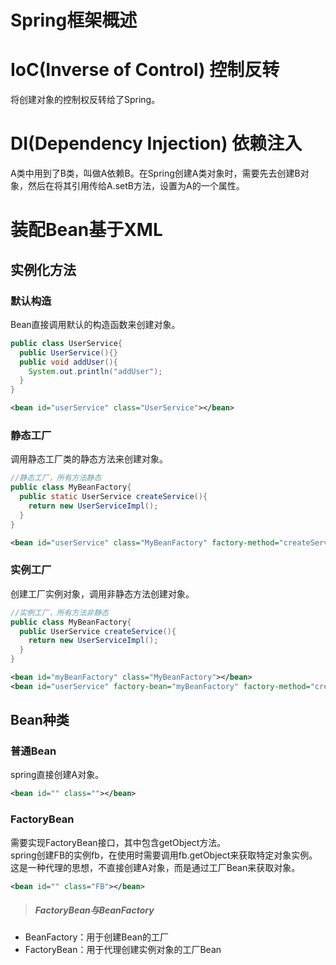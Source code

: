 # Spring框架概述
# IoC(Inverse of Control) 控制反转
将创建对象的控制权反转给了Spring。
# DI(Dependency Injection) 依赖注入
A类中用到了B类，叫做A依赖B。在Spring创建A类对象时，需要先去创建B对象，然后在将其引用传给A.setB方法，设置为A的一个属性。

# 装配Bean基于XML
## 实例化方法
### 默认构造
Bean直接调用默认的构造函数来创建对象。
```Java
public class UserService{
  public UserService(){}
  public void addUser(){
    System.out.println("addUser");
  }
}
```
```xml
<bean id="userService" class="UserService"></bean>
```

### 静态工厂
调用静态工厂类的静态方法来创建对象。
```Java
//静态工厂，所有方法静态
public class MyBeanFactory{
  public static UserService createService(){
    return new UserServiceImpl();
  }
}
```
```xml
<bean id="userService" class="MyBeanFactory" factory-method="createService"></bean>
```

### 实例工厂
创建工厂实例对象，调用非静态方法创建对象。
```Java
//实例工厂，所有方法非静态
public class MyBeanFactory{
  public UserService createService(){
    return new UserServiceImpl();
  }
}
```
```xml
<bean id="myBeanFactory" class="MyBeanFactory"></bean>
<bean id="userService" factory-bean="myBeanFactory" factory-method="createService"></bean>
```

## Bean种类
### 普通Bean
spring直接创建A对象。
```XML
<bean id="" class=""></bean>
```

### FactoryBean
需要实现FactoryBean接口，其中包含getObject方法。  
spring创建FB的实例fb，在使用时需要调用fb.getObject来获取特定对象实例。  
这是一种代理的思想，不直接创建A对象，而是通过工厂Bean来获取对象。  
```XML
<bean id="" class="FB"></bean>
```

>##### FactoryBean与BeanFactory
* BeanFactory：用于创建Bean的工厂
* FactoryBean：用于代理创建实例对象的工厂Bean
